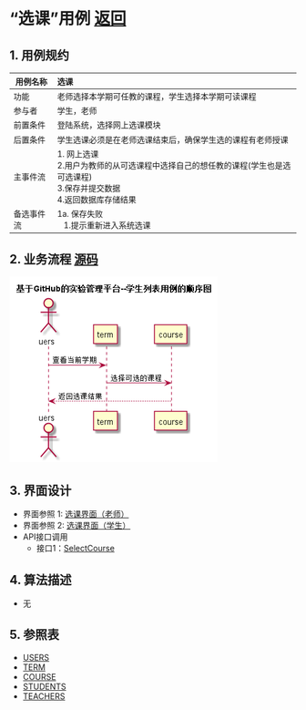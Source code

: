 # “选课”用例 [返回](../README.md)

## 1. 用例规约

|用例名称|选课|
|-------|:-------------|
|功能|老师选择本学期可任教的课程，学生选择本学期可读课程|
|参与者|学生，老师|
|前置条件|登陆系统，选择网上选课模块|
|后置条件|学生选课必须是在老师选课结束后，确保学生选的课程有老师授课|
|主事件流| 1. 网上选课<br/>2.用户为教师的从可选课程中选择自己的想任教的课程(学生也是选可选课程)<br/>3.保存并提交数据<br/>4.返回数据库存储结果
|备选事件流|1a. 保存失败 <br/>&nbsp;&nbsp; 1.提示重新进入系统选课 <br/>  |

## 2. 业务流程 [源码](../src/sequence选课.puml)
![sequence1](../sequence选课.png) 

## 3. 界面设计
- 界面参照 1: [选课界面（老师）](../ui/网上选课.html)
- 界面参照 2: [选课界面（学生）](../ui/网上选课-学生.html)
- API接口调用
    - 接口1：[SelectCourse](../接口/SelectCourse.md)

## 4. 算法描述 
- 无
    
## 5. 参照表

- [USERS](../DesignDatabase.md/#USERS)
- [TERM](../数据库设计.md/#TERM)
- [COURSE](../DesignDatabase.md/#COURSE)
- [STUDENTS](../DesignDatabase.md/#STUDENTS)
- [TEACHERS](../DesignDatabase.md/#TEACHERS)

